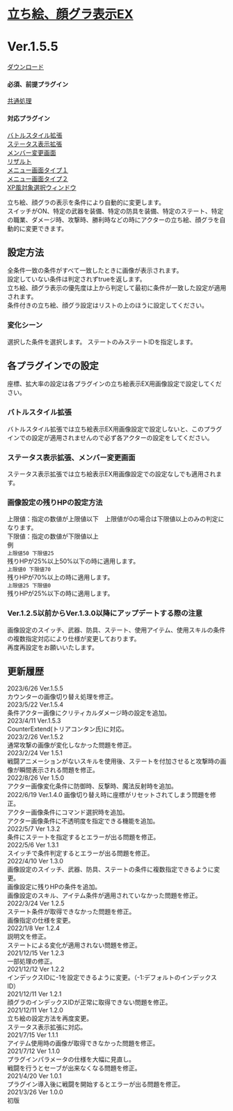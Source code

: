 # [立ち絵、顔グラ表示EX](https://raw.githubusercontent.com/nuun888/MZ/master/NUUN_ActorPicture.js)
# Ver.1.5.5
[ダウンロード](https://raw.githubusercontent.com/nuun888/MZ/master/NUUN_ActorPicture.js)
#### 必須、前提プラグイン
[共通処理](https://github.com/nuun888/MZ/blob/master/README/Base.md)  
#### 対応プラグイン
[バトルスタイル拡張](https://github.com/nuun888/MZ/blob/master/README/BattleStyleEXBase.md)  
[ステータス表示拡張](https://github.com/nuun888/MZ/blob/master/README/StatusScreen.md)  
[メンバー変更画面](https://raw.githubusercontent.com/nuun888/MZ/master/NUUN_SceneFormation.js)  
[リザルト](https://github.com/nuun888/MZ/blob/master/NUUN_Result.md)  
[メニュー画面タイプ１](https://github.com/nuun888/MZ/blob/master/README/MenuScreen.md)  
[メニュー画面タイプ２](https://github.com/nuun888/MZ/blob/master/README/MenuScreen_2.md)  
[XP風対象選択ウィンドウ](https://github.com/nuun888/MZ/blob/master/README/XPSelectWindow.md)  

立ち絵、顔グラの表示を条件により自動的に変更します。  
スイッチがON、特定の武器を装備、特定の防具を装備、特定のステート、特定の職業、ダメージ時、攻撃時、勝利時などの時にアクターの立ち絵、顔グラを自動的に変更できます。  

## 設定方法
全条件一致の条件がすべて一致したときに画像が表示されます。  
設定していない条件は判定されずtrueを返します。  
立ち絵、顔グラ表示の優先度は上から判定して最初に条件が一致した設定が適用されます。  
条件付きの立ち絵、顔グラ設定はリストの上のほうに設定してください。

### 変化シーン
選択した条件を選択します。
ステートのみステートIDを指定します。

## 各プラグインでの設定
座標、拡大率の設定は各プラグインの立ち絵表示EX用画像設定で設定してください。
### バトルスタイル拡張
バトルスタイル拡張では立ち絵表示EX用画像設定で設定しないと、このプラグインでの設定が適用されませんので必ず各アクターの設定をしてください。

### ステータス表示拡張、メンバー変更画面
ステータス表示拡張では立ち絵表示EX用画像設定での設定なしでも適用されます。  

### 画像設定の残りHPの設定方法
上限値：指定の数値が上限値以下　上限値が0の場合は下限値以上のみの判定になります。  
下限値：指定の数値が下限値以上  
例  
`上限値50 下限値25`  
残りHPが25%以上50%以下の時に適用します。  
`上限値0 下限値70`  
残りHPが70%以上の時に適用します。  
`上限値25 下限値0`  
残りHPが25%以下の時に適用します。

### Ver.1.2.5以前からVer.1.3.0以降にアップデートする際の注意
画像設定のスイッチ、武器、防具、ステート、使用アイテム、使用スキルの条件の複数指定対応により仕様が変更しております。  
再度再設定をお願いいたします。  

## 更新履歴
2023/6/26 Ver.1.5.5  
カウンターの画像切り替え処理を修正。  
2023/5/22 Ver.1.5.4  
条件アクター画像にクリティカルダメージ時の設定を追加。  
2023/4/11 Ver.1.5.3  
CounterExtend(トリアコンタン氏)に対応。  
2023/2/26 Ver.1.5.2  
通常攻撃の画像が変化しなかった問題を修正。  
2023/2/24 Ver 1.5.1  
戦闘アニメーションがないスキルを使用後、ステートを付加させると攻撃時の画像が瞬間表示される問題を修正。  
2022/8/26 Ver 1.5.0  
アクター画像変化条件に防御時、反撃時、魔法反射時を追加。  
2022/6/19 Ver.1.4.0
画像切り替え時に座標がリセットされてしまう問題を修正。  
アクター画像条件にコマンド選択時を追加。  
アクター画像条件に不透明度を指定できる機能を追加。  
2022/5/7 Ver 1.3.2  
条件にステートを指定するとエラーが出る問題を修正。  
2022/5/6 Ver 1.3.1  
スイッチで条件判定するとエラーが出る問題を修正。  
2022/4/10 Ver 1.3.0  
画像設定のスイッチ、武器、防具、ステートの条件に複数指定できるように変更。  
画像設定に残りHPの条件を追加。   
画像設定のスキル、アイテム条件が適用されていなかった問題を修正。  
2022/3/24 Ver 1.2.5  
ステート条件が取得できなかった問題を修正。  
画像指定の仕様を変更。  
2022/1/8 Ver 1.2.4  
説明文を修正。  
ステートによる変化が適用されない問題を修正。  
2021/12/15 Ver 1.2.3  
一部処理の修正。  
2021/12/12 Ver 1.2.2  
インデックスIDに-1を設定できるように変更。（-1:デフォルトのインデックスID）  
2021/12/11 Ver 1.2.1  
顔グラのインデックスIDが正常に取得できない問題を修正。  
2021/12/11 Ver 1.2.0  
立ち絵の設定方法を再度変更。  
ステータス表示拡張に対応。  
2021/7/15 Ver 1.1.1  
アイテム使用時の画像が取得できなかった問題を修正。  
2021/7/12 Ver 1.1.0  
プラグインパラメータの仕様を大幅に見直し。  
戦闘を行うとセーブが出来なくなる問題を修正。  
2021/4/20 Ver 1.0.1  
プラグイン導入後に戦闘を開始するとエラーが出る問題を修正。  
2021/3/26 Ver 1.0.0  
初版  
